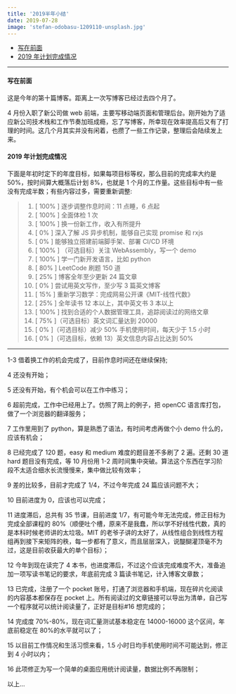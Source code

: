 ```yaml
---
title: '2019半年小结'
date: 2019-07-28
image: 'stefan-odobasu-1209110-unsplash.jpg'
---
```


- [写在前面](#写在前面)
- [2019 年计划完成情况](#2019-年计划完成情况)

---

#### 写在前面

这是今年的第十篇博客。距离上一次写博客已经过去四个月了。

4 月份入职了新公司做 web 前端，主要写移动端页面和管理后台。刚开始为了适应新公司技术栈和工作节奏加班成瘾，忘了写博客，所幸现在效率提高后又有了打理的时间。这几个月其实并没有闲着，也攒了一些工作记录，整理后会陆续发上来。

#### 2019 年计划完成情况

下面是年初时定下的年度目标，如果每项目标等权，那么目前的完成率大约是 50%，按时间算大概落后计划 8%，也就是 1 个月的工作量。这些目标中有一些没有完成半数；有些内容过多，需要重新调整:

> 1. [ 100% ] 逐步调整作息时间：11 点睡，6 点起
> 2. [ 100% ] 全面体检 1 次
> 3. [ 100% ] 换一份新工作，收入有所提升
> 4. [ 0% ] 深入了解 JS 异步机制，能够自己实现 promise 和 rxjs
> 5. [ 0% ] 能够独立搭建前端脚手架、部署 CI/CD 环境
> 6. [ 100% ] （可选目标）关注 WebAssembly，写一个 demo
> 7. [ 100% ] 学一门新开发语言，比如 python
> 8. [ 80% ] LeetCode 刷题 150 道
> 9. [ 25% ] 博客全年至少更新 24 篇文章
> 10. [ 0% ] 尝试用英文写作，至少写 3 篇英文博客
> 11. [ 15% ] 重新学习数学：完成网易公开课《MIT-线性代数》
> 12. [ 25% ] 全年读书 12 本以上，其中英文书 3 本以上
> 13. [ 100% ] 找到合适的个人数据管理工具，追踪阅读过的网络文章
> 14. [ 75% ]（可选目标）英文词汇量达到 20000
> 15. [ 0% ]（可选目标）减少 50% 手机使用时间，每天少于 1.5 小时
> 16. [ 0% ]（可选目标，依赖 13）英文信息内容占比达到 50%

---

1-3 借着换工作的机会完成了，目前作息时间还在继续保持;

4 还没有开始；

5 还没有开始，有个机会可以在工作中练习；

6 超前完成，工作中已经用上了。仿照了网上的例子，把 openCC 语言库打包，做了一个浏览器的翻译服务；

7 工作里用到了 python，算是熟悉了语法，有时间考虑再做个小 demo 什么的，应该有机会；

8 已经完成了 120 题，easy 和 medium 难度的题目差不多刷了 2 遍。还剩 30 道 hard 题目没有完成，等 10 月份用 1-2 周时间集中突破。算法这个东西在学习阶段不太适合细水长流慢慢来，集中做比较有效率；

9 差的比较多，目前才完成了 1/4，不过今年完成 24 篇应该问题不大；

10 目前进度为 0，应该也可以完成；

11 进度滞后，总共有 35 节课，目前进度 1/7，有可能今年无法完成，修正目标为完成全部课程的 80%（顺便吐个槽，原来不是我蠢，所以学不好线性代数，真的是本科时候老师讲的太垃圾。MIT 的老爷子讲的太好了，从线性组合到线性方程组再到接下来矩阵的秩，每一步都有了意义，而且层层深入，说醍醐灌顶毫不为过，这是目前收获最大的单个目标）；

12 今年到现在读完了 4 本书，也进度滞后，不过这个应该完成难度不大，准备追加一项写读书笔记的要求，年底前完成 3 篇读书笔记，计入博客文章数；

13 已完成，注册了一个 pocket 账号，打通了浏览器和手机端，现在碎片化阅读的内容基本都保存在 pocket 上。所有阅读过的文章链接可以导出为清单，自己写一个程序就可以统计阅读量了，正好是目标#16 想完成的；

14 完成度 70%-80%，现在词汇量测试基本稳定在 14000-16000 这个区间，年底前稳定在 80%的水平就可以了；

15 以目前工作情况和生活习惯来看，1.5 小时日均手机使用时间不可能达到，修正到 4 小时以内；

16 此项修正为写一个简单的桌面应用统计阅读量，数据比例不再限制；

以上...
